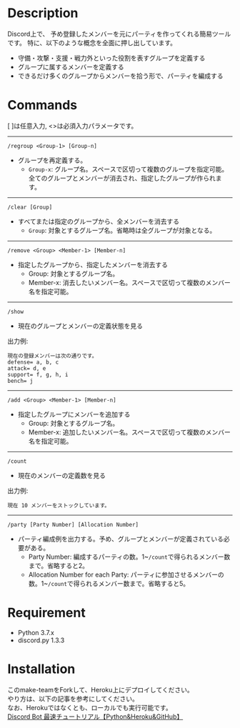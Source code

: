 # Description

Discord上で、
予め登録したメンバーを元にパーティを作ってくれる簡易ツールです。
特に、以下のような概念を全面に押し出しています。

* 守備・攻撃・支援・戦力外といった役割を表すグループを定義する
* グループに属するメンバーを定義する
* できるだけ多くのグループからメンバーを拾う形で、パーティを編成する

# Commands

[ ]は任意入力, <>は必須入力パラメータです。

---- 
`/regroup <Group-1> [Group-n]`

* グループを再定義する。
  * `Group-x`: グループ名。スペースで区切って複数のグループを指定可能。
  全てのグループとメンバーが消去され、指定したグループが作られます。

---- 
`/clear [Group]`

* すべてまたは指定のグループから、全メンバーを消去する
  * `Group`: 対象とするグループ名。省略時は全グループが対象となる。

---- 
`/remove <Group> <Member-1> [Member-n]`

* 指定したグループから、指定したメンバーを消去する
  * Group: 対象とするグループ名。
  * Member-x: 消去したいメンバー名。スペースで区切って複数のメンバー名を指定可能。

---- 
`/show`

* 現在のグループとメンバーの定義状態を見る

出力例:

    現在の登録メンバーは次の通りです。
    defense= a, b, c
    attack= d, e
    support= f, g, h, i
    bench= j

---- 
`/add <Group> <Member-1> [Member-n]`

* 指定したグループにメンバーを追加する
  * Group: 対象とするグループ名。
  * Member-x: 追加したいメンバー名。スペースで区切って複数のメンバー名を指定可能。


---- 
`/count`
* 現在のメンバーの定義数を見る

出力例:

    現在 10 メンバーをストックしています。

---- 
`/party [Party Number] [Allocation Number]`

* パーティ編成例を出力する。予め、グループとメンバーが定義されている必要がある。
  * Party Number: 編成するパーティの数。1~`/count`で得られるメンバー数まで。省略すると2。
  * Allocation Number for each Party: パーティに参加させるメンバーの数。1~`/count`で得られるメンバー数まで。省略すると5。


# Requirement

* Python 3.7.x
* discord.py 1.3.3

# Installation
このmake-teamをForkして、Heroku上にデプロイしてください。  
やり方は、以下の記事を参考にしてください。  
なお、Herokuではなくとも、ローカルでも実行可能です。  
[Discord Bot 最速チュートリアル【Python&Heroku&GitHub】](https://qiita.com/1ntegrale9/items/aa4b373e8895273875a8)
